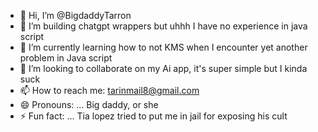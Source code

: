 - 👋 Hi, I’m @BigdaddyTarron
- 👀 I’m building chatgpt wrappers but uhhh I have no experience in java script
- 🌱 I’m currently learning how to not KMS when I encounter yet another problem in Java script 
- 💞️ I’m looking to collaborate on my Ai app, it's super simple but I kinda suck 
- 📫 How to reach me: tarinmail8@gmail.com
- 😄 Pronouns: ... Big daddy, or she
- ⚡ Fun fact: ... Tia lopez tried to put me in jail for exposing his cult

<!---
BigdaddyTarron/BigdaddyTarron is a ✨ special ✨ repository because its `README.md` (this file) appears on your GitHub profile.
You can click the Preview link to take a look at your changes.
--->
